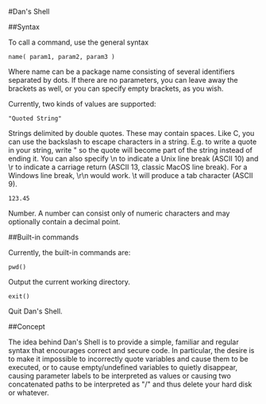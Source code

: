 #Dan's Shell

##Syntax

To call a command, use the general syntax

	name( param1, param2, param3 )

Where name can be a package name consisting of several identifiers separated by dots.
If there are no parameters, you can leave away the brackets as well, or you can specify
empty brackets, as you wish.

Currently, two kinds of values are supported:

	"Quoted String"

Strings delimited by double quotes. These may contain spaces. Like C, you can use
the backslash to escape characters in a string. E.g. to write a quote in your
string, write \" so the quote will become part of the string instead of ending it.
You can also specify \n to indicate a Unix line break (ASCII 10) and \r to indicate
a carriage return (ASCII 13, classic MacOS line break). For a Windows line break,
\r\n would work. \t will produce a tab character (ASCII 9).

	123.45
	
Number. A number can consist only of numeric characters and may optionally contain
a decimal point.


##Built-in commands

Currently, the built-in commands are:

	pwd()

Output the current working directory.

	exit()

Quit Dan's Shell.


##Concept

The idea behind Dan's Shell is to provide a simple, familiar and regular syntax that
encourages correct and secure code. In particular, the desire is to make it impossible
to incorrectly quote variables and cause them to be executed, or to cause empty/undefined
variables to quietly disappear, causing parameter labels to be interpreted as values or
causing two concatenated paths to be interpreted as "/" and thus delete your hard disk
or whatever.
